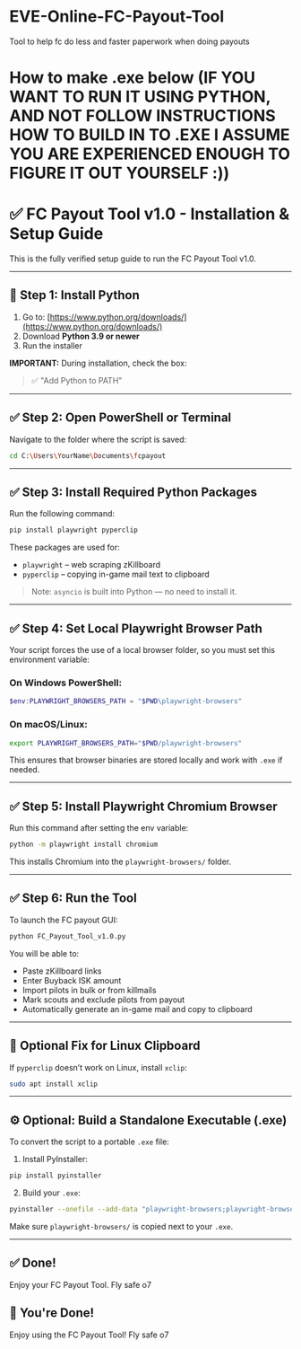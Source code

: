 # EVE-Online-FC-Payout-Tool
Tool to help fc do less and faster paperwork when doing payouts


# How to make .exe below (IF YOU WANT TO RUN IT USING PYTHON, AND NOT FOLLOW INSTRUCTIONS HOW TO BUILD IN TO .EXE I ASSUME YOU ARE EXPERIENCED ENOUGH TO FIGURE IT OUT YOURSELF :))



# ✅ FC Payout Tool v1.0 - Installation & Setup Guide

This is the fully verified setup guide to run the FC Payout Tool v1.0.

---

## 🚀 Step 1: Install Python

1. Go to: [https://www.python.org/downloads/](https://www.python.org/downloads/)
2. Download **Python 3.9 or newer**
3. Run the installer

**IMPORTANT:** During installation, check the box:
> ✅ "Add Python to PATH"

---

## ✅ Step 2: Open PowerShell or Terminal

Navigate to the folder where the script is saved:

```bash
cd C:\Users\YourName\Documents\fcpayout
```

---

## ✅ Step 3: Install Required Python Packages

Run the following command:

```bash
pip install playwright pyperclip
```

These packages are used for:
- `playwright` – web scraping zKillboard
- `pyperclip` – copying in-game mail text to clipboard

> Note: `asyncio` is built into Python — no need to install it.

---

## ✅ Step 4: Set Local Playwright Browser Path

Your script forces the use of a local browser folder, so you must set this environment variable:

### On Windows PowerShell:

```powershell
$env:PLAYWRIGHT_BROWSERS_PATH = "$PWD\playwright-browsers"
```

### On macOS/Linux:

```bash
export PLAYWRIGHT_BROWSERS_PATH="$PWD/playwright-browsers"
```

This ensures that browser binaries are stored locally and work with `.exe` if needed.

---

## ✅ Step 5: Install Playwright Chromium Browser

Run this command after setting the env variable:

```bash
python -m playwright install chromium
```

This installs Chromium into the `playwright-browsers/` folder.

---

## ✅ Step 6: Run the Tool

To launch the FC payout GUI:

```bash
python FC_Payout_Tool_v1.0.py
```

You will be able to:
- Paste zKillboard links
- Enter Buyback ISK amount
- Import pilots in bulk or from killmails
- Mark scouts and exclude pilots from payout
- Automatically generate an in-game mail and copy to clipboard

---

## 🧠 Optional Fix for Linux Clipboard

If `pyperclip` doesn’t work on Linux, install `xclip`:

```bash
sudo apt install xclip
```

---

## ⚙️ Optional: Build a Standalone Executable (.exe)

To convert the script to a portable `.exe` file:

1. Install PyInstaller:

```bash
pip install pyinstaller
```

2. Build your `.exe`:

```bash
pyinstaller --onefile --add-data "playwright-browsers;playwright-browsers" FC_Payout_Tool_v1.0.py
```

Make sure `playwright-browsers/` is copied next to your `.exe`.

---

## ✅ Done!

Enjoy your FC Payout Tool. Fly safe o7

## 🎉 You're Done!

Enjoy using the FC Payout Tool! Fly safe o7

